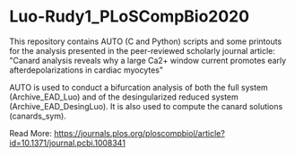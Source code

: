# Luo-Rudy1_PLoSCompBio2020

This repository contains AUTO (C and Python) scripts and some printouts for the analysis presented in the peer-reviewed scholarly journal article: "Canard analysis reveals why a large Ca2+ window current promotes early afterdepolarizations in cardiac myocytes"

AUTO is used to conduct a bifurcation analysis of both the full system (Archive_EAD_Luo) and of the desingularized reduced system (Archive_EAD_DesingLuo). It is also used to compute the canard solutions (canards_sym).

Read More: https://journals.plos.org/ploscompbiol/article?id=10.1371/journal.pcbi.1008341
